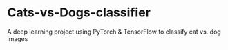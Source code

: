 # Cats-vs-Dogs-classifier
A deep learning project using PyTorch & TensorFlow to classify cat vs. dog images
